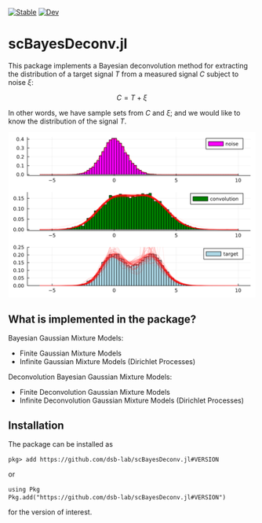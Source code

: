 
[![Stable](https://img.shields.io/badge/docs-stable-blue.svg)](https://gatocor.github.io/scBayesDeconv.jl/stable/)
[![Dev](https://img.shields.io/badge/docs-dev-blue.svg)](https://gatocor.github.io/scBayesDeconv.jl/dev/)
# scBayesDeconv.jl

This package implements a Bayesian deconvolution method for extracting the distribution of a target signal $T$ from a measured signal $C$ subject to noise $\xi$:

$$C = T + \xi$$

In other words, we have sample sets from $C$ and $\xi$; and we would like to know the distribution of the signal $T$.

![svg](assets/Artificial%20Convolutions_21_0.svg)
## What is implemented in the package?

Bayesian Gaussian Mixture Models:

 - Finite Gaussian Mixture Models
 - Infinite Gaussian Mixture Models (Dirichlet Processes)

Deconvolution Bayesian Gaussian Mixture Models:

 - Finite Deconvolution Gaussian Mixture Models
 - Infinite Deconvolution Gaussian Mixture Models (Dirichlet Processes)
## Installation

The package can be installed as

```
pkg> add https://github.com/dsb-lab/scBayesDeconv.jl#VERSION
```

or 

```
using Pkg
Pkg.add("https://github.com/dsb-lab/scBayesDeconv.jl#VERSION")
```
for the version of interest.

